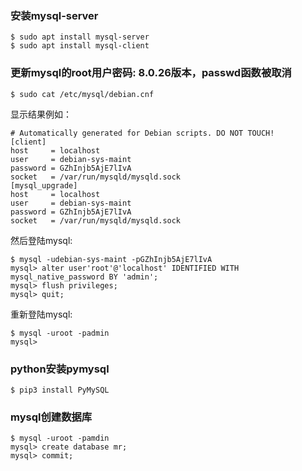### 安装mysql-server
```
$ sudo apt install mysql-server
$ sudo apt install mysql-client
```

### 更新mysql的root用户密码: 8.0.26版本，passwd函数被取消
```
$ sudo cat /etc/mysql/debian.cnf
```
显示结果例如：
```
# Automatically generated for Debian scripts. DO NOT TOUCH!
[client]
host     = localhost
user     = debian-sys-maint
password = GZhInjb5AjE7lIvA
socket   = /var/run/mysqld/mysqld.sock
[mysql_upgrade]
host     = localhost
user     = debian-sys-maint
password = GZhInjb5AjE7lIvA
socket   = /var/run/mysqld/mysqld.sock
```

然后登陆mysql:
```
$ mysql -udebian-sys-maint -pGZhInjb5AjE7lIvA
mysql> alter user'root'@'localhost' IDENTIFIED WITH mysql_native_password BY 'admin'; 
mysql> flush privileges;
mysql> quit;
```

重新登陆mysql:
```
$ mysql -uroot -padmin
mysql>
```

### python安装pymysql
```
$ pip3 install PyMySQL
```

### mysql创建数据库
```
$ mysql -uroot -pamdin
mysql> create database mr;
mysql> commit;
```
